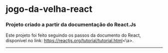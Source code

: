 # jogo-da-velha-react

<h3>Projeto criado a partir da documentação do React.Js</h3>

Este projeto foi feito seguindo os passos da documento do React, disponível no link: <a>https://reactjs.org/tutorial/tutorial.html<\a>.

<hr >
